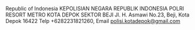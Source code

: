 Republic of Indonesia
KEPOLISIAN NEGARA REPUBLIK INDONESIA
POLRI RESORT METRO KOTA DEPOK
SEKTOR BEJI
Jl. H. Asmawi No.23, Beji, Kota Depok 16422
Telp +6282231821260, Email polisi.kotadepok@gmail.com

